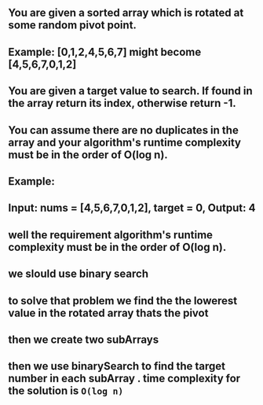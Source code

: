 ## You are given a sorted array which is rotated at some random pivot point.

## Example: [0,1,2,4,5,6,7] might become [4,5,6,7,0,1,2]

## You are given a target value to search. If found in the array return its index, otherwise return -1.

## You can assume there are no duplicates in the array and your algorithm's runtime complexity must be in the order of O(log n).

## Example:

## Input: nums = [4,5,6,7,0,1,2], target = 0, Output: 4

## well the requirement algorithm's runtime complexity must be in the order of O(log n).

## we slould use binary search

## to solve that problem we find the the lowerest value in the rotated array thats the pivot

## then we create two subArrays

## then we use binarySearch to find the target number in each subArray . time complexity for the solution is `O(log n)`
